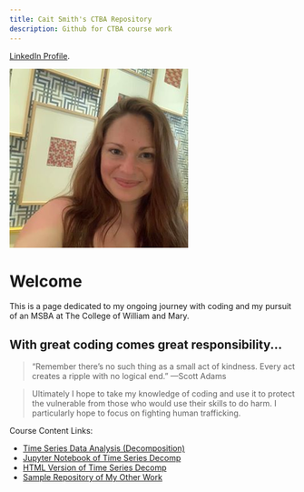 ```yaml
---
title: Cait Smith's CTBA Repository
description: Github for CTBA course work
---
```



[LinkedIn Profile](https://www.linkedin.com/in/catherine-smith-b093ab3a/).

![Pic](/EscherMuseum.jpg)

# Welcome

This is a page dedicated to my ongoing journey with coding and my pursuit of an MSBA at The College of William and Mary.

## With great coding comes great responsibility...

> “Remember there’s no such thing as a small act of kindness. Every act creates a ripple with no logical end.” —Scott Adams

> Ultimately I hope to take my knowledge of coding and use it to protect the vulnerable from those who would use their skills to do harm. I particularly hope to focus on fighting human trafficking. 


Course Content Links:
  - [Time Series Data Analysis (Decomposition)](/TimeSeriesData/index.md)
  - [Jupyter Notebook of Time Series Decomp](/TimeSeriesData/M3TimeSeries.ipynb)
  - [HTML Version of Time Series Decomp](/TimeSeriesData/M3TimeSeries.html)
  - [Sample Repository of My Other Work](https://github.com/caitsmith329/sample)

